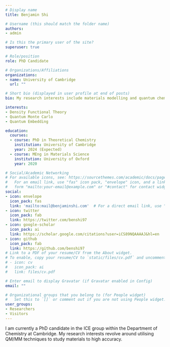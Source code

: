 ```yaml
---
# Display name
title: Benjamin Shi

# Username (this should match the folder name)
authors:
- admin

# Is this the primary user of the site?
superuser: true

# Role/position
role: PhD Candidate

# Organizations/Affiliations
organizations:
- name: University of Cambridge
  url: ""

# Short bio (displayed in user profile at end of posts)
bio: My research interests include materials modelling and quantum chemistry.

interests:
- Density Functional Theory
- Quantum Monte Carlo
- Quantum Embedding

education:
  courses:
  - course: PhD in Theoretical Chemistry
    institution: University of Cambridge
    year: 2024 (Expected)
  - course: MEng in Materials Science
    institution: University of Oxford
    year: 2020

# Social/Academic Networking
# For available icons, see: https://sourcethemes.com/academic/docs/page-builder/#icons
#   For an email link, use "fas" icon pack, "envelope" icon, and a link in the
#   form "mailto:your-email@example.com" or "#contact" for contact widget.
social:
- icon: envelope
  icon_pack: fas
  link: 'mailto:mail@benjaminshi.com'  # For a direct email link, use "mailto:test@example.org".
- icon: twitter
  icon_pack: fab
  link: https://twitter.com/benshi97
- icon: google-scholar
  icon_pack: ai
  link: https://scholar.google.com/citations?user=iCS89NQAAAAJ&hl=en
- icon: github
  icon_pack: fab
  link: https://github.com/benshi97
# Link to a PDF of your resume/CV from the About widget.
# To enable, copy your resume/CV to `static/files/cv.pdf` and uncomment the lines below.
# - icon: cv
#   icon_pack: ai
#   link: files/cv.pdf

# Enter email to display Gravatar (if Gravatar enabled in Config)
email: ""

# Organizational groups that you belong to (for People widget)
#   Set this to `[]` or comment out if you are not using People widget.
user_groups:
- Researchers
- Visitors
---
```


I am currently a PhD candidate in the ICE group within the Department of Chemistry at Cambridge. My research interests revolve around utilising QM/MM techniques to study materials to high accuracy.

